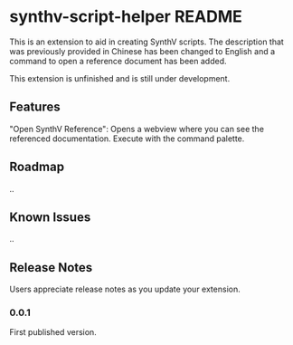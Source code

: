 # synthv-script-helper README

This is an extension to aid in creating SynthV scripts.
The description that was previously provided in Chinese has been changed to English and a command to open a reference document has been added.

This extension is unfinished and is still under development.

## Features

"Open SynthV Reference": Opens a webview where you can see the referenced documentation. Execute with the command palette.

## Roadmap

..
## Known Issues

..

## Release Notes

Users appreciate release notes as you update your extension.

### 0.0.1

First published version.
